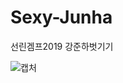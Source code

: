 # Sexy-Junha
선린겜프2019 강준하벗기기

![캡처](https://user-images.githubusercontent.com/36301491/69492311-84b4df80-0ee4-11ea-971d-2349f0c11fec.PNG)
